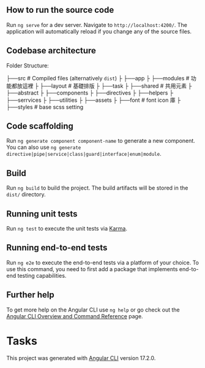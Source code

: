## How to run the source code

Run `ng serve` for a dev server. Navigate to `http://localhost:4200/`. The application will automatically reload if you change any of the source files.

## Codebase architecture

Folder Structure:

├──src  # Compiled files (alternatively `dist`)
├     ├──app
├         ├──modules  # 功能都放這裡
├              ├──layout # 基礎排版
├              ├──task 
├         ├──shared  # 共用元素
├              ├──abstract
├              ├──components
├              ├──directives
├              ├──helpers
├              ├──serrvices
├              ├──utilities
├         ├──assets
├              ├──font # font icon 庫
├              ├──styles # base scss setting


## Code scaffolding

Run `ng generate component component-name` to generate a new component. You can also use `ng generate directive|pipe|service|class|guard|interface|enum|module`.

## Build

Run `ng build` to build the project. The build artifacts will be stored in the `dist/` directory.

## Running unit tests

Run `ng test` to execute the unit tests via [Karma](https://karma-runner.github.io).

## Running end-to-end tests

Run `ng e2e` to execute the end-to-end tests via a platform of your choice. To use this command, you need to first add a package that implements end-to-end testing capabilities.

## Further help

To get more help on the Angular CLI use `ng help` or go check out the [Angular CLI Overview and Command Reference](https://angular.io/cli) page.

# Tasks

This project was generated with [Angular CLI](https://github.com/angular/angular-cli) version 17.2.0.
